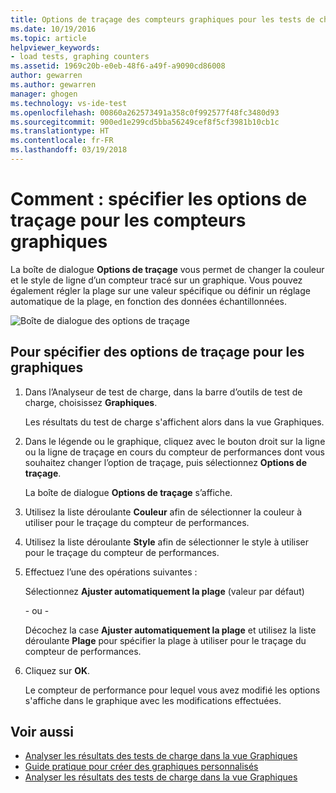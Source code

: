 ```yaml
---
title: Options de traçage des compteurs graphiques pour les tests de charge dans Visual Studio | Microsoft Docs
ms.date: 10/19/2016
ms.topic: article
helpviewer_keywords:
- load tests, graphing counters
ms.assetid: 1969c20b-e0eb-48f6-a49f-a9090cd86008
author: gewarren
ms.author: gewarren
manager: ghogen
ms.technology: vs-ide-test
ms.openlocfilehash: 00860a262573491a358c0f992577f48fc3480d93
ms.sourcegitcommit: 900ed1e299cd5bba56249cef8f5cf3981b10cb1c
ms.translationtype: HT
ms.contentlocale: fr-FR
ms.lasthandoff: 03/19/2018
---
```

# <a name="how-to-specify-plot-options-for-graphing-counters"></a>Comment : spécifier les options de traçage pour les compteurs graphiques

La boîte de dialogue **Options de traçage** vous permet de changer la couleur et le style de ligne d’un compteur tracé sur un graphique. Vous pouvez également régler la plage sur une valeur spécifique ou définir un réglage automatique de la plage, en fonction des données échantillonnées.

![Boîte de dialogue des options de traçage](../test/media/ltest_plotoptions.png "LTest_PlotOptions")

## <a name="to-specify-plotting-options-for-graphs"></a>Pour spécifier des options de traçage pour les graphiques

1.  Dans l’Analyseur de test de charge, dans la barre d’outils de test de charge, choisissez **Graphiques**.

     Les résultats du test de charge s'affichent alors dans la vue Graphiques.

2.  Dans le légende ou le graphique, cliquez avec le bouton droit sur la ligne ou la ligne de traçage en cours du compteur de performances dont vous souhaitez changer l’option de traçage, puis sélectionnez **Options de traçage**.

     La boîte de dialogue **Options de traçage** s’affiche.

3.  Utilisez la liste déroulante **Couleur** afin de sélectionner la couleur à utiliser pour le traçage du compteur de performances.

4.  Utilisez la liste déroulante **Style** afin de sélectionner le style à utiliser pour le traçage du compteur de performances.

5.  Effectuez l’une des opérations suivantes :

     Sélectionnez **Ajuster automatiquement la plage** (valeur par défaut)

     \- ou -

     Décochez la case **Ajuster automatiquement la plage** et utilisez la liste déroulante **Plage** pour spécifier la plage à utiliser pour le traçage du compteur de performances.

6.  Cliquez sur **OK**.

     Le compteur de performance pour lequel vous avez modifié les options s'affiche dans le graphique avec les modifications effectuées.

## <a name="see-also"></a>Voir aussi

- [Analyser les résultats des tests de charge dans la vue Graphiques](../test/analyze-load-test-results-in-the-graphs-view.md)
- [Guide pratique pour créer des graphiques personnalisés](../test/how-to-create-custom-graphs-in-load-test-results.md)
- [Analyser les résultats des tests de charge dans la vue Graphiques](../test/analyze-load-test-results-in-the-graphs-view.md)